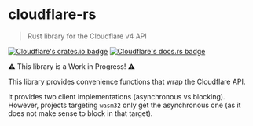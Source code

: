 # cloudflare-rs
> Rust library for the Cloudflare v4 API

[![Cloudflare's crates.io badge](https://img.shields.io/crates/v/cloudflare.svg)](https://crates.io/crates/cloudflare)
[![Cloudflare's docs.rs badge](https://docs.rs/cloudflare/badge.svg)](https://docs.rs/cloudflare)

⚠️ This library is a Work in Progress! ⚠️

This library provides convenience functions that wrap the Cloudflare API.

It provides two client implementations (asynchronous vs blocking). However, 
projects targeting `wasm32` only get the asynchronous one (as it does not make
sense to block in that target).
